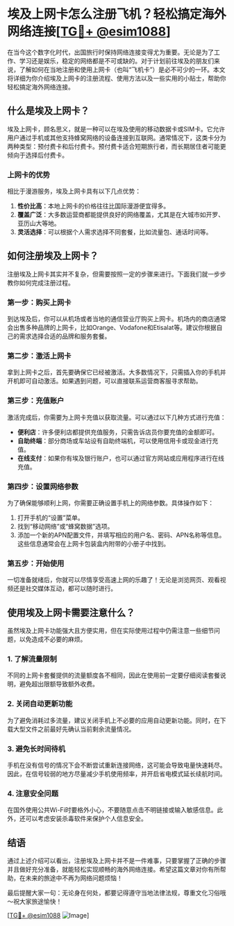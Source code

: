 # 埃及上网卡怎么注册飞机？轻松搞定海外网络连接[[TG💪+ @esim1088](https://t.me/s/esim1088)]

在当今这个数字化时代，出国旅行时保持网络连接变得尤为重要。无论是为了工作、学习还是娱乐，稳定的网络都是不可或缺的。对于计划前往埃及的朋友们来说，了解如何在当地注册和使用上网卡（也叫“飞机卡”）是必不可少的一环。本文将详细为你介绍埃及上网卡的注册流程、使用方法以及一些实用的小贴士，帮助你轻松搞定海外网络连接。

## 什么是埃及上网卡？

埃及上网卡，顾名思义，就是一种可以在埃及使用的移动数据卡或SIM卡。它允许用户通过手机或其他支持蜂窝网络的设备连接到互联网。通常情况下，这类卡分为两种类型：预付费卡和后付费卡。预付费卡适合短期旅行者，而长期居住者可能更倾向于选择后付费卡。

### 上网卡的优势

相比于漫游服务，埃及上网卡具有以下几点优势：

1. **性价比高**：本地上网卡的价格往往比国际漫游便宜得多。
2. **覆盖广泛**：大多数运营商都能提供良好的网络覆盖，尤其是在大城市如开罗、亚历山大等地。
3. **灵活选择**：可以根据个人需求选择不同套餐，比如流量包、通话时间等。

## 如何注册埃及上网卡？

注册埃及上网卡其实并不复杂，但需要按照一定的步骤来进行。下面我们就一步步教你如何完成注册过程。

### 第一步：购买上网卡

到达埃及后，你可以从机场或者当地的通信营业厅购买上网卡。机场内的商店通常会出售多种品牌的上网卡，比如Orange、Vodafone和Etisalat等。建议你根据自己的需求选择合适的品牌和服务套餐。

### 第二步：激活上网卡

拿到上网卡之后，首先要确保它已经被激活。大多数情况下，只需插入你的手机并开机即可自动激活。如果遇到问题，可以直接联系运营商客服寻求帮助。

### 第三步：充值账户

激活完成后，你需要为上网卡充值以获取流量。可以通过以下几种方式进行充值：

- **便利店**：许多便利店都提供充值服务，只需告诉店员你要充值的金额即可。
- **自助终端**：部分商场或车站设有自助终端机，可以使用信用卡或现金进行充值。
- **在线支付**：如果你有埃及银行账户，也可以通过官方网站或应用程序进行在线充值。

### 第四步：设置网络参数

为了确保能够顺利上网，你需要正确设置手机上的网络参数。具体操作如下：

1. 打开手机的“设置”菜单。
2. 找到“移动网络”或“蜂窝数据”选项。
3. 添加一个新的APN配置文件，并填写相应的用户名、密码、APN名称等信息。这些信息通常会在上网卡包装盒内附带的小册子中找到。

### 第五步：开始使用

一切准备就绪后，你就可以尽情享受高速上网的乐趣了！无论是浏览网页、观看视频还是社交媒体互动，都可以随时进行。

## 使用埃及上网卡需要注意什么？

虽然埃及上网卡功能强大且方便实用，但在实际使用过程中仍需注意一些细节问题，以免造成不必要的麻烦。

### 1. 了解流量限制

不同的上网卡套餐提供的流量额度各不相同，因此在使用前一定要仔细阅读套餐说明，避免超出限额导致额外收费。

### 2. 关闭自动更新功能

为了避免消耗过多流量，建议关闭手机上不必要的应用自动更新功能。同时，在下载大型文件之前最好先确认当前剩余流量情况。

### 3. 避免长时间待机

手机在没有信号的情况下会不断尝试重新连接网络，这可能会导致电量快速耗尽。因此，在信号较弱的地方尽量减少手机使用频率，并开启省电模式延长续航时间。

### 4. 注意安全问题

在国外使用公共Wi-Fi时要格外小心，不要随意点击不明链接或输入敏感信息。此外，还可以考虑安装杀毒软件来保护个人信息安全。

## 结语

通过上述介绍可以看出，注册埃及上网卡并不是一件难事，只要掌握了正确的步骤并且做好充分准备，就能轻松实现顺畅的海外网络连接。希望这篇文章对你有所帮助，在未来的旅途中不再为网络问题烦恼！

最后提醒大家一句：无论身在何处，都要记得遵守当地法律法规，尊重文化习俗哦～祝大家旅途愉快！

[[TG💪+ @esim1088](https://t.me/s/esim1088) ![Image](https://i.postimg.cc/4NQfJmqS/Snipaste-2025-05-13-00-14-12.png)]